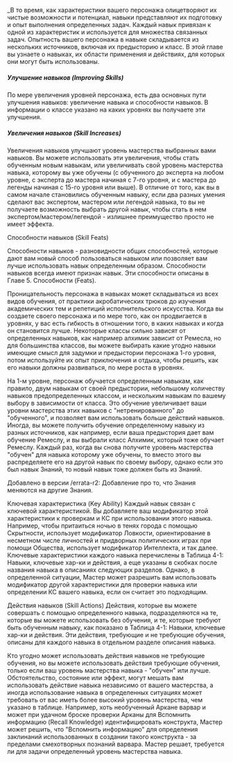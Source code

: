 _В то время, как характеристики вашего персонажа олицетворяют их чистые возможности и потенциал, навыки представляют их подготовку и опыт выполнения определенных задач. Каждый навык привязан к одной из характеристик и используется для множества связанных задач. Опытность вашего персонажа в навыке складывается из нескольких источников, включая их предысторию и класс. В этой главе вы узнаете о навыках, их области применения и действиях, для которых они могут быть использованы.

##### Улучшение навыков (Improving Skills)

По мере увеличения уровней персонажа, есть два основных пути улучшения навыков: увеличение навыка и способности навыков. В информации о классе указано на каких уровнях вы получаете эти улучшения.

##### Увеличения навыков (Skill Increases)

Увеличения навыков улучшают уровень мастерства выбранных вами навыков. Вы можете использовать эти увеличения, чтобы стать обученным новым навыкам, или увеличивать свой уровень мастерства навыка, которому вы уже обучены (с обученного до эксперта на любом уровне, с эксперта до мастера начиная с 7-го уровня, и с мастера до легенды начиная с 15-го уровня или выше). В отличие от того, как вы в самом начале становились обученным навыку, если два разных умения сделают вас экспертом, мастером или легендой навыка, то вы не получаете возможность выбрать другой навык, чтобы стать в нем экспертом/мастером/легендой - излишнее преимущество просто не имеет эффекта.

Способности навыков (Skill Feats)

Способности навыков - разновидности общих способностей, которые дают вам новый способ пользоваться навыком или позволяет вам лучше использовать навык определенным образом. Способности навыков всегда имеют признак навык. Эти способности описаны в Главе 5. Способности (Feats).

Проницательность персонажа в навыках может складываться из всех видов обучения, от практики акробатических трюков до изучения академических тем и репетиций исполнительского искусства. Когда вы создаете своего персонажа и по мере того, как он продвигается в уровнях, у вас есть гибкость в отношении того, в каких навыках и когда он становится лучше. Некоторые классы сильно зависят от определенных навыков, как например алхимик зависит от Ремесла, но для большинства классов, вы можете выбирать какие угодно навыки имеющие смысл для задумки и предыстории персонажа 1-го уровня, потом используйте их опыт приключения и отдыха, чтобы решить, как его навыки должны развиваться, по мере роста в уровнях.

На 1-м уровне, персонаж обучается определенным навыкам, как правило, двум навыкам от своей предыстории, небольшому количеству навыков предопределенных классом, и нескольким навыкам по вашему выбору в зависимости от класса. Это обучение увеличивает ваши уровни мастерства этих навыков с "нетренированного" до "обученного", и позволяет вам использовать больше действий навыков. Иногда, вы можете получить обучение определенному навыку из разных источников, как например, если ваша предыстория дает вам обучение Ремеслу, и вы выбрали класс Алхимик, который тоже обучает Ремеслу. Каждый раз, когда вы снова получите уровень мастерства "обучен" для навыка которому уже обучены, то вместо этого вы распределяете его на другой навык по своему выбору, однако если это был навык Знаний, то новый навык тоже должен быть из Знаний.

Добавлено в версии /errata-r2: Добавление про то, что Знания меняются на другие Знания.

Ключевая характеристика (Key Ability)
Каждый навык связан с ключевой характеристикой. Вы добавляете ваш модификатор этой характеристики к проверкам и КС при использовании этого навыка. Например, чтобы притаиться ночью в тенях города с помощью Скрытности, использует модификатор Ловкости, ориентирование в несметном числе личностей и придворных политических играх при помощи Общества, использует модификатор Интеллекта, и так далее. Ключевые характеристики каждого навыка перечислены в Таблица 4-1: Навыки, ключевые хар-ки и действия, а еще указаны в скобках после названия навыка в описаниях следующих разделов. Однако, в определенной ситуации, Мастер может разрешить вам использовать модификатор другой характеристики для проверки навыка или определении КС вашего навыка, если он считает это подходящим.

Действия навыков (Skill Actions)
Действия, которые вы можете совершать с помощью определенного навыка, подразделяются на те, которые вы можете использовать без обучения, и те, которые требуют быть обученным навыку, как показано в Таблица 4-1: Навыки, ключевые хар-ки и действия. Эти действия, требующие и не требующие обучения, описаны для каждого навыка в отдельном разделе описания навыка.

Кто угодно может использовать действия навыков не требующие обучения, но вы можете использовать действия требующие обучения, только если ваш уровень мастерства навыка - "обучен" или лучше. Обстоятельство, состояние или эффект, могут мешать вам использовать действие навыка независимо от вашего мастерства, а иногда использование навыка в определенных ситуациях может требовать от вас иметь более высокий уровень мастерства, чем указано в таблице. Например, хоть необученный Аркане варвар и может при удачном броске проверки Арканы для Вспомнить информацию (Recall Knowledge) идентифицировать конструкта, Мастер может решить, что "Вспомнить информацию" для определения заклинаний использованных в создании такого конструкта - за пределами смехотворных познаний варвара. Мастер решает, требуется ли для задачи определенный уровень мастерства навыка.